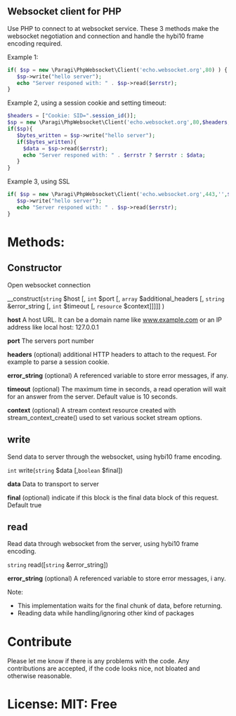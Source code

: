 ## Websocket client for PHP

Use PHP to connect to at websocket service.
These 3 methods make the websocket negotiation and connection and handle the hybi10 frame encoding required.

Example 1:
```php
if( $sp = new \Paragi\PhpWebsocket\Client('echo.websocket.org',80) ) {
   $sp->write("hello server");
   echo "Server responed with: " . $sp->read($errstr);
}
```


Example 2, using a session cookie and setting timeout:
```php
$headers = ["Cookie: SID=".session_id()];
$sp = new \Paragi\PhpWebsocket\Client('echo.websocket.org',80,$headers,$errstr,16);
if($sp){
   $bytes_written = $sp->write("hello server");
   if($bytes_written){
     $data = $sp->read($errstr);
     echo "Server responed with: " . $errstr ? $errstr : $data;
   }
}
```

Example 3, using SSL
```php
if( $sp = new \Paragi\PhpWebsocket\Client('echo.websocket.org',443,'',$errstr, 10,true) ) {
   $sp->write("hello server");
   echo "Server responed with: " . $sp->read($errstr);
}
```

# Methods:

## Constructor

Open websocket connection

__construct(`string` $host [, `int` $port [, `array` $additional_headers [, `string` &error_string [, `int` $timeout [, `resource` $context]]]]] )

**host** A host URL. It can be a domain name like www.example.com or an IP address like local host: 127.0.0.1

**port**  The servers port number

**headers** (optional) additional HTTP headers to attach to the request. For example to parse a session cookie.

**error_string** (optional) A referenced variable to store error messages, if any.

**timeout** (optional) The maximum time in seconds, a read operation will wait for an answer from the server. Default value is 10 seconds.

**context** (optional) A stream context resource created with stream_context_create() used to set various socket stream options.

## write

Send data to server through the websocket, using hybi10 frame encoding.

`int` write(`string` $data [,`boolean` $final])

**data** Data to transport to server

**final** (optional) indicate if this block is the final data block of this request. Default true  

## read

Read data through websocket from the server, using hybi10 frame encoding.

`string` read([`string` &error_string])

**error_string** (optional) A referenced variable to store error messages, i any.

Note:
- This implementation waits for the final chunk of data, before returning.
- Reading data while handling/ignoring other kind of packages


# Contribute

Please let me know if there is any problems with the code.
Any contributions are accepted, if the code looks nice, not bloated and otherwise reasonable.

# License: MIT: Free
